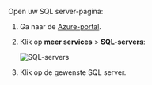 
Open uw SQL server-pagina:

1.  Ga naar de [Azure-portal](https://portal.azure.com).
2.  Klik op **meer services** > **SQL-servers**:

    ![SQL-servers](./media/sql-database-browse-to-server/browse-to-server.png)

3.  Klik op de gewenste SQL server.